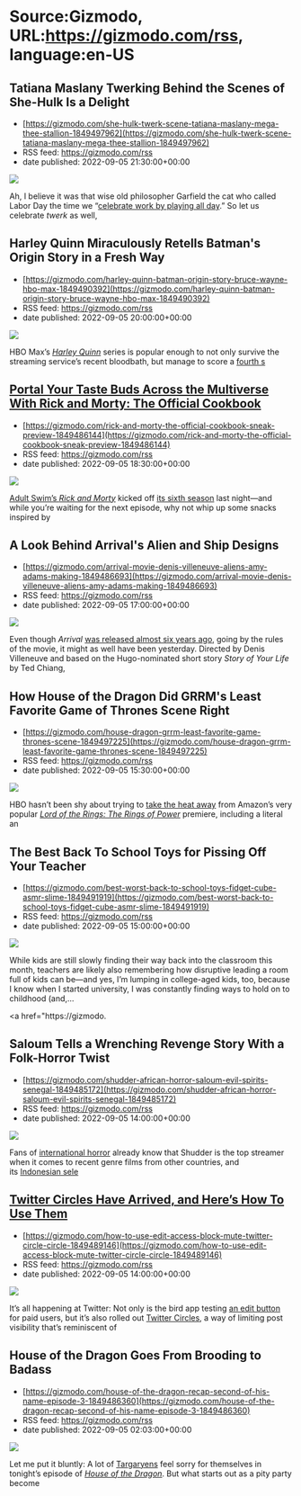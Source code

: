 # Source:Gizmodo, URL:https://gizmodo.com/rss, language:en-US

## Tatiana Maslany Twerking Behind the Scenes of She-Hulk Is a Delight
 - [https://gizmodo.com/she-hulk-twerk-scene-tatiana-maslany-mega-thee-stallion-1849497962](https://gizmodo.com/she-hulk-twerk-scene-tatiana-maslany-mega-thee-stallion-1849497962)
 - RSS feed: https://gizmodo.com/rss
 - date published: 2022-09-05 21:30:00+00:00

<img src="https://i.kinja-img.com/gawker-media/image/upload/s--OAvcbkGj--/c_fit,fl_progressive,q_80,w_636/2f23183e3819cd8380ac0f056a0c189a.jpg" /><p>Ah, I believe it was that wise old philosopher Garfield the cat who called Labor Day the time we “<a href="https://www.gocomics.com/garfield/1978/09/04#:~:text=garfield%3A%20to%20celebrate%20work%20by%20playing%20all%20day." rel="noopener noreferrer" target="_blank">celebrate work by playing all day</a>.” So let us celebrate <em>twerk</em> as well, 

## Harley Quinn Miraculously Retells Batman's Origin Story in a Fresh Way
 - [https://gizmodo.com/harley-quinn-batman-origin-story-bruce-wayne-hbo-max-1849490392](https://gizmodo.com/harley-quinn-batman-origin-story-bruce-wayne-hbo-max-1849490392)
 - RSS feed: https://gizmodo.com/rss
 - date published: 2022-09-05 20:00:00+00:00

<img src="https://i.kinja-img.com/gawker-media/image/upload/s--sqkMXSX0--/c_fit,fl_progressive,q_80,w_636/9c864a7c3938d3e181854b00a3a947d2.jpg" /><p>HBO Max’s <a href="https://gizmodo.com/the-joker-harley-quinn-poison-ivy-hbo-max-dc-universe-1849344668"><em>Harley Quinn</em></a><em> </em>series is popular enough to not only survive the streaming service’s recent bloodbath, but manage to score a <a href="https://gizmodo.com/harley-quinn-renewed-fourth-season-hbo-max-dc-comics-1849478707">fourth s

## Portal Your Taste Buds Across the Multiverse With Rick and Morty: The Official Cookbook
 - [https://gizmodo.com/rick-and-morty-the-official-cookbook-sneak-preview-1849486144](https://gizmodo.com/rick-and-morty-the-official-cookbook-sneak-preview-1849486144)
 - RSS feed: https://gizmodo.com/rss
 - date published: 2022-09-05 18:30:00+00:00

<img src="https://i.kinja-img.com/gawker-media/image/upload/s--ydwsUrVG--/c_fit,fl_progressive,q_80,w_636/3de253bef40b23fed82ae3fc981faad8.png" /><p><a href="https://gizmodo.com/rick-and-morty-season-5-recap-adult-swim-justin-roiland-1849424478">Adult Swim’s <em>Rick and Morty</em></a> kicked off <a href="https://gizmodo.com/rick-and-morty-season-6-trailer-adult-swim-1849400348">its sixth season</a> last night—and while you’re waiting for the next episode, why not whip up some snacks inspired by

## A Look Behind Arrival's Alien and Ship Designs
 - [https://gizmodo.com/arrival-movie-denis-villeneuve-aliens-amy-adams-making-1849486693](https://gizmodo.com/arrival-movie-denis-villeneuve-aliens-amy-adams-making-1849486693)
 - RSS feed: https://gizmodo.com/rss
 - date published: 2022-09-05 17:00:00+00:00

<img src="https://i.kinja-img.com/gawker-media/image/upload/s--aTbHMGMi--/c_fit,fl_progressive,q_80,w_636/5c2cd5adda8fba5a935bdc0386e3771b.jpg" /><p>Even though <em>Arrival</em> <a href="https://gizmodo.com/movie-review-arrival-is-a-scifi-masterpiece-you-wont-s-1786996616">was released almost six years ago</a>, going by the rules of the movie, it might as well have been yesterday. Directed by Denis Villeneuve and based on the  Hugo-nominated short story <em>Story of Your Life</em> by Ted Chiang,

## How House of the Dragon Did GRRM's Least Favorite Game of Thrones Scene Right
 - [https://gizmodo.com/house-dragon-grrm-least-favorite-game-thrones-scene-1849497225](https://gizmodo.com/house-dragon-grrm-least-favorite-game-thrones-scene-1849497225)
 - RSS feed: https://gizmodo.com/rss
 - date published: 2022-09-05 15:30:00+00:00

<img src="https://i.kinja-img.com/gawker-media/image/upload/s--ZUAJhTkh--/c_fit,fl_progressive,q_80,w_636/86913260e47540ba0ce34306b28cc4b1.jpg" /><p>HBO hasn’t been shy about trying to <a href="https://gizmodo.com/house-of-the-dragon-lord-of-the-rings-of-power-free-1849489852">take the heat away</a> from Amazon’s very popular <a href="https://gizmodo.com/lord-of-the-rings-prime-viewership-user-reviews-1849494916"><em>Lord of the Rings: The Rings of Power</em></a> premiere, including a literal an

## The Best Back To School Toys for Pissing Off Your Teacher
 - [https://gizmodo.com/best-worst-back-to-school-toys-fidget-cube-asmr-slime-1849491919](https://gizmodo.com/best-worst-back-to-school-toys-fidget-cube-asmr-slime-1849491919)
 - RSS feed: https://gizmodo.com/rss
 - date published: 2022-09-05 15:00:00+00:00

<img src="https://i.kinja-img.com/gawker-media/image/upload/s--FRS2tKgd--/c_fit,fl_progressive,q_80,w_636/ef090b822a84a18d8eb1cadff0650abc.jpg" /><p>While kids are still slowly finding their way back into the classroom this month, teachers are likely also remembering how disruptive leading a room full of kids can be—and yes, I’m lumping in college-aged kids, too, because I know when I started university, I was constantly finding ways to hold on to childhood (and,…</p><p><a href="https://gizmodo.

## Saloum Tells a Wrenching Revenge Story With a Folk-Horror Twist
 - [https://gizmodo.com/shudder-african-horror-saloum-evil-spirits-senegal-1849485172](https://gizmodo.com/shudder-african-horror-saloum-evil-spirits-senegal-1849485172)
 - RSS feed: https://gizmodo.com/rss
 - date published: 2022-09-05 14:00:00+00:00

<img src="https://i.kinja-img.com/gawker-media/image/upload/s--L69Zapny--/c_fit,fl_progressive,q_80,w_636/a8a0011a8b63c2737b3fcfc17d3a9d0a.jpg" /><p>Fans of <a href="https://gizmodo.com/we-dare-you-to-watch-these-10-new-international-horror-1848196616">international horror</a> already know that Shudder is the top streamer when it comes to recent genre films from other countries, and its <a href="https://gizmodo.com/13-indonesian-horror-movies-streaming-shudder-netflix-1849332793">Indonesian sele

## Twitter Circles Have Arrived, and Here’s How To Use Them
 - [https://gizmodo.com/how-to-use-edit-access-block-mute-twitter-circle-circle-1849489146](https://gizmodo.com/how-to-use-edit-access-block-mute-twitter-circle-circle-1849489146)
 - RSS feed: https://gizmodo.com/rss
 - date published: 2022-09-05 14:00:00+00:00

<img src="https://i.kinja-img.com/gawker-media/image/upload/s--wxkAZdEP--/c_fit,fl_progressive,q_80,w_636/62f5df20bca9b4a722e2d41619c9204c.jpg" /><p>It’s all happening at Twitter: Not only is the bird app testing <a href="https://gizmodo.com/twitter-edit-button-test-1849484288">an edit button</a> for paid users, but it’s also rolled out <a href="https://gizmodo.com/twitter-circle-rolls-out-private-tweets-150-1849473162">Twitter Circles</a>, a way of limiting post visibility that’s reminiscent of

## House of the Dragon Goes From Brooding to Badass
 - [https://gizmodo.com/house-of-the-dragon-recap-second-of-his-name-episode-3-1849486360](https://gizmodo.com/house-of-the-dragon-recap-second-of-his-name-episode-3-1849486360)
 - RSS feed: https://gizmodo.com/rss
 - date published: 2022-09-05 02:03:00+00:00

<img src="https://i.kinja-img.com/gawker-media/image/upload/s--pSb7rqhv--/c_fit,fl_progressive,q_80,w_636/da824fbe01dbd7118cda2fa40f43fb47.jpg" /><p>Let me put it bluntly: A lot of <a href="https://gizmodo.com/house-of-the-dragon-premiere-recap-game-of-thrones-1849435926">Targaryens</a> feel sorry for themselves in tonight’s episode of <a href="https://gizmodo.com/everything-we-know-about-house-of-the-dragon-1847808778"><em>House of the Dragon</em></a>. But what starts out as a pity party become

